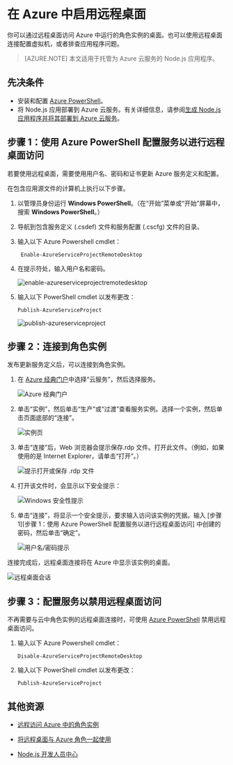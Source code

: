 <properties 
	pageTitle="对云服务启用远程桌面 (Node.js)" 
	description="了解如何对托管 Azure Node.js 应用程序的虚拟机进行远程桌面访问。" 
	services="cloud-services" 
	documentationCenter="nodejs" 
	authors="rmcmurray" 
	manager="wpickett" 
	editor=""/>

<tags 
	ms.service="cloud-services" 
	ms.date="02/04/2016" 
	wacn.date=""/>

# 在 Azure 中启用远程桌面

你可以通过远程桌面访问 Azure 中运行的角色实例的桌面。也可以使用远程桌面连接配置虚拟机，或者排查应用程序问题。

> [AZURE.NOTE] 本文适用于托管为 Azure 云服务的 Node.js 应用程序。


## 先决条件

- 安装和配置 [Azure PowerShell](/documentation/articles/powershell-install-configure/)。
- 将 Node.js 应用部署到 Azure 云服务。有关详细信息，请参阅[生成 Node.js 应用程序并将其部署到 Azure 云服务](/documentation/articles/cloud-services-nodejs-develop-deploy-app/)。


## 步骤 1：使用 Azure PowerShell 配置服务以进行远程桌面访问

若要使用远程桌面，需要使用用户名、密码和证书更新 Azure 服务定义和配置。

在包含应用源文件的计算机上执行以下步骤。

1. 以管理员身份运行 **Windows PowerShell**。（在“开始”菜单或“开始”屏幕中，搜索 **Windows PowerShell**。）

2.  导航到包含服务定义 (.csdef) 文件和服务配置 (.cscfg) 文件的目录。

3. 输入以下 Azure Powershell cmdlet：

		Enable-AzureServiceProjectRemoteDesktop

4. 在提示符处，输入用户名和密码。

	![enable-azureserviceprojectremotedesktop][enable-rdp]

3.  输入以下 PowerShell cmdlet 以发布更改：

    	Publish-AzureServiceProject

	![publish-azureserviceproject][publish-project]

## 步骤 2：连接到角色实例

发布更新服务定义后，可以连接到角色实例。

1.  在 [Azure 经典门户]中选择“云服务”，然后选择服务。

	![Azure 经典门户][cloud-services]

2.  单击“实例”，然后单击“生产”或“过渡”查看服务实例。选择一个实例，然后单击页面底部的“连接”。

    ![实例页][3]

2.  单击“连接”后，Web 浏览器会提示保存.rdp 文件。打开此文件。（例如，如果使用的是 Internet Explorer，请单击“打开”。）

    ![提示打开或保存 .rdp 文件][4]

3.  打开该文件时，会显示以下安全提示：

    ![Windows 安全性提示][5]

4.  单击“连接”，将显示一个安全提示，要求输入访问该实例的凭据。输入 [步骤 1][步骤 1：使用 Azure PowerShell 配置服务以进行远程桌面访问] 中创建的密码，然后单击“确定”。

    ![用户名/密码提示][6]

连接完成后，远程桌面连接将在 Azure 中显示该实例的桌面。

![远程桌面会话][7]

## 步骤 3：配置服务以禁用远程桌面访问 

不再需要与云中角色实例的远程桌面连接时，可使用 [Azure PowerShell] 禁用远程桌面访问。

1.  输入以下 Azure Powershell cmdlet：

    	Disable-AzureServiceProjectRemoteDesktop

2.  输入以下 PowerShell cmdlet 以发布更改：

    	Publish-AzureServiceProject

## 其他资源

- [远程访问 Azure 中的角色实例] 
- [将远程桌面与 Azure 角色一起使用]
- [Node.js 开发人员中心](/develop/nodejs)

  [Azure PowerShell]: http://go.microsoft.com/?linkid=9790229&clcid=0x409

[Azure 经典门户]: http://manage.windowsazure.cn
[publish-project]: ./media/cloud-services-nodejs-enable-remote-desktop/publish-rdp.png
[enable-rdp]: ./media/cloud-services-nodejs-enable-remote-desktop/enable-rdp.png
[cloud-services]: ./media/cloud-services-nodejs-enable-remote-desktop/cloud-services-remote.png
[3]: ./media/cloud-services-nodejs-enable-remote-desktop/cloud-service-instance.png
[4]: ./media/cloud-services-nodejs-enable-remote-desktop/rdp-open.png
[5]: ./media/cloud-services-nodejs-enable-remote-desktop/remote-desktop-12.png
[6]: ./media/cloud-services-nodejs-enable-remote-desktop/remote-desktop-13.png
[7]: ./media/cloud-services-nodejs-enable-remote-desktop/remote-desktop-14.png
  
[远程访问 Azure 中的角色实例]: http://msdn.microsoft.com/zh-cn/library/windowsazure/hh124107.aspx
[将远程桌面与 Azure 角色一起使用]: http://msdn.microsoft.com/zh-cn/library/windowsazure/gg443832.aspx
 

<!---HONumber=Mooncake_Quality_Review_1202_2016-->